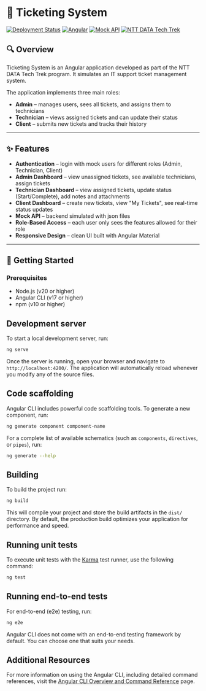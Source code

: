 # 🎫 Ticketing System

[![Deployment Status](https://img.shields.io/badge/deployment-pending-yellow)](ticketing-system-silk.vercel.app)
[![Angular](https://img.shields.io/badge/Angular-17-DD0031)](https://angular.io/)
[![Mock API](https://img.shields.io/badge/API-Mocked-blue)]()
[![NTT DATA Tech Trek](https://img.shields.io/badge/NTT%20DATA-Tech%20Trek-orange)]()

## 🔍 Overview

Ticketing System is an Angular application developed as part of the NTT DATA Tech Trek program. It simulates an IT support ticket management system.  

The application implements three main roles:
- **Admin** – manages users, sees all tickets, and assigns them to technicians
- **Technician** – views assigned tickets and can update their status
- **Client** – submits new tickets and tracks their history

---

## ✨ Features

* **Authentication** – login with mock users for different roles (Admin, Technician, Client)
* **Admin Dashboard** – view unassigned tickets, see available technicians, assign tickets
* **Technician Dashboard** – view assigned tickets, update status (Start/Complete), add notes and attachments
* **Client Dashboard** – create new tickets, view "My Tickets", see real-time status updates
* **Mock API** – backend simulated with json files
* **Role-Based Access** –  each user only sees the features allowed for their role
* **Responsive Design** – clean UI built with Angular Material

---

## 🚀 Getting Started

### Prerequisites
* Node.js (v20 or higher)
* Angular CLI (v17 or higher)
* npm (v10 or higher)

## Development server

To start a local development server, run:

```bash
ng serve
```

Once the server is running, open your browser and navigate to `http://localhost:4200/`. The application will automatically reload whenever you modify any of the source files.

## Code scaffolding

Angular CLI includes powerful code scaffolding tools. To generate a new component, run:

```bash
ng generate component component-name
```

For a complete list of available schematics (such as `components`, `directives`, or `pipes`), run:

```bash
ng generate --help
```

## Building

To build the project run:

```bash
ng build
```

This will compile your project and store the build artifacts in the `dist/` directory. By default, the production build optimizes your application for performance and speed.

## Running unit tests

To execute unit tests with the [Karma](https://karma-runner.github.io) test runner, use the following command:

```bash
ng test
```

## Running end-to-end tests

For end-to-end (e2e) testing, run:

```bash
ng e2e
```

Angular CLI does not come with an end-to-end testing framework by default. You can choose one that suits your needs.

## Additional Resources

For more information on using the Angular CLI, including detailed command references, visit the [Angular CLI Overview and Command Reference](https://angular.dev/tools/cli) page.
